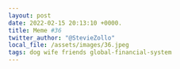 ```yaml
---
layout: post
date: 2022-02-15 20:13:10 +0000.
title: Meme #36
twitter_author: "@StevieZollo"
local_file: /assets/images/36.jpeg
tags: dog wife friends global-financial-system
---
```

